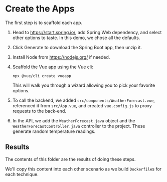 Create the Apps
===============

The first step is to scaffold each app.

1. Head to https://start.spring.io/, add Spring Web dependency, and select other options to taste. In this demo, we chose all the defaults.

2. Click Generate to download the Spring Boot app, then unzip it.

3. Install Node from https://nodejs.org/ if needed.

4. Scaffold the Vue app using the Vue cli:

   `npx @vue/cli create vueapp`

   This will walk you through a wizard allowing you to pick your favorite options.

5. To call the backend, we added `src/components/WeatherForecast.vue`, referenced it from `src/App.vue`, and created `vue.config.js` to proxy requests to the back-end.

6. In the API, we add the `WeatherForecast.java` object and the `WeatherForecastController.java` controller to the project. These generate random temperature readings.


Results
-------

The contents of this folder are the results of doing these steps.

We'll copy this content into each other scenario as we build `Dockerfile`s for each technique.
